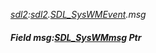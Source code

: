 _[sdl2](../../modules/sdl2/sdl2-module.md):[sdl2](../../modules/sdl2/sdl2-module.md).[SDL\_SysWMEvent](../../modules/sdl2/sdl2-sdl_syswmevent.md).msg_
##### Field msg:[SDL_SysWMmsg](../../modules/sdl2/sdl2-sdl_syswmmsg.md) Ptr
